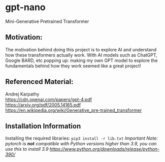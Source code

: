 # gpt-nano
Mini-Generative Pretrained Transformer

## Motivation:
The motivation behind doing this project is to explore AI and understand how these transformers actually work.
With AI models such as ChatGPT, Google BARD, etc popping up: making my own GPT model to explore the fundamentals
behind how they work seemed like a great project!

## Referenced Material:
Andrej Karpathy  
https://cdn.openai.com/papers/gpt-4.pdf  
https://arxiv.org/pdf/2005.14165.pdf  
https://en.wikipedia.org/wiki/Generative_pre-trained_transformer  

## Installation Information
Installing the required libraries:
`pip3 install -r lib.txt`
*Important Note: pytorch is **not** compatible with Python versions higher than 3.9, you can use this to install 3.9 https://www.python.org/downloads/release/python-390/*
